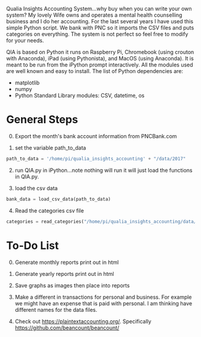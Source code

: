 Qualia Insights Accounting System...why buy when you can write
your own system? My lovely Wife owns and operates a mental health
counselling business and I do her accounting.  For the last several
years I have used this simple Python script.  We bank with PNC so
it imports the CSV files and puts categories on everything.  The
system is not perfect so feel free to modify for your needs.

QIA is based on Python it runs on Raspberry Pi, Chromebook (using crouton with
Anaconda), iPad (using Pythonista), and MacOS (using Anaconda).  It is meant
to be run from the iPython prompt interactively. All the modules used are well
known and easy to install. The list of Python dependencies are:
* matplotlib
* numpy
* Python Standard Library modules: CSV, datetime, os

# General Steps

0. Export the month's bank account information from PNCBank.com

1. set the variable path_to_data
```python
path_to_data = '/home/pi/qualia_insights_accounting' + "/data/2017"
```

2. run QIA.py in iPython...note nothing will run it will just load
the functions in QIA.py.

3. load the csv data
```python
bank_data = load_csv_data(path_to_data)
```

4. Read the categories csv file
```python
categories = read_categories("/home/pi/qualia_insights_accounting/data/categories.csv")
```

# To-Do List


0. Generate monthly reports print out in html

1. Generate yearly reports print out in html

2. Save graphs as images then place into reports

3. Make a different in transactions for personal and business.  For example
we might have an expense that is paid with personal.  I am thinking have
different names for the data files.

4. Check out https://plaintextaccounting.org/. Specifically https://github.com/beancount/beancount/

